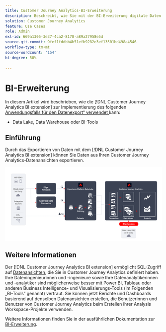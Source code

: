 ```yaml
---
title: Customer Journey Analytics-BI-Erweiterung
description: Beschreibt, wie Sie mit der BI-Erweiterung digitale Daten in Ihre eigenen BI-Tools oder in den Data Lake zur Verwendung mit zusätzlichen Datensätzen importieren können.
solution: Customer Journey Analytics
feature: Use Cases
role: Admin
exl-id: 669a1305-3e37-4ca2-8178-a89a27958e5d
source-git-commit: 9fef1fddbb4b51efb9282e3ef13501bd498a4546
workflow-type: tm+mt
source-wordcount: '154'
ht-degree: 50%

---
```


# BI-Erweiterung

In diesem Artikel wird beschrieben, wie die [!DNL Customer Journey Analytics BI extension] zur Implementierung des folgenden [Anwendungsfalls für den Datenexport“ verwendet ](overview.md) kann:

- Data Lake, Data Warehouse oder BI-Tools

## Einführung

Durch das Exportieren von Daten mit dem [!DNL Customer Journey Analytics BI extension] können Sie Daten aus Ihren Customer Journey Analytics-Datenansichten exportieren.

![BI-Erweiterung](../assets/bi-extension.svg)

## Weitere Informationen

Der [!DNL Customer Journey Analytics BI extension] ermöglicht SQL-Zugriff auf [Datenansichten](/help/data-views/data-views.md), die Sie in Customer Journey Analytics definiert haben. Ihre Dateningenieurinnen und -ingenieure sowie Ihre Datenanalytikerinnen und -analytiker sind möglicherweise besser mit Power BI, Tableau oder anderen Business Intelligence- und Visualisierungs-Tools (im Folgenden „BI-Tools“ genannt) vertraut. Sie können jetzt Berichte und Dashboards basierend auf denselben Datenansichten erstellen, die Benutzerinnen und Benutzer von Customer Journey Analytics beim Erstellen ihrer Analysis Workspace-Projekte verwenden.

Weitere Informationen finden Sie in der ausführlichen Dokumentation zur [BI-Erweiterung](../../data-views/bi-extension.md).
